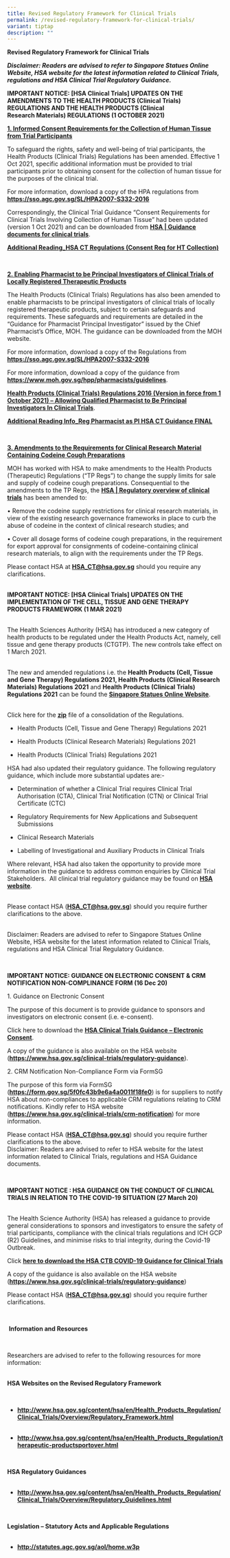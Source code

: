 ```yaml
---
title: Revised Regulatory Framework for Clinical Trials
permalink: /revised-regulatory-framework-for-clinical-trials/
variant: tiptap
description: ""
---
```

<p><strong>Revised Regulatory Framework for Clinical Trials</strong>
</p>
<p><strong><em>Disclaimer: Readers are advised to refer to Singapore Statues Online Website, HSA website for the latest information related to Clinical Trials, regulations and HSA Clinical Trial Regulatory Guidance.​</em></strong>
</p>
<p><strong>IMPORTANT NOTICE: [HSA Clinical Trials] UPDATES ON THE AMENDMENTS TO THE HEALTH PRODUCTS (Clinical Trials) REGULATIONS AND THE HEALTH PRODUCTS (Clinical Research&nbsp;Materials) REGULATIONS (1 OCTOBER 2021)</strong>
</p>
<p><strong><u>1. Informed Consent Requirements for the Collection of Human Tissue from Trial Participants</u></strong>
</p>
<p>To safeguard the rights, safety and well-being of trial participants,
the Health Products (Clinical Trials) Regulations has been amended. Effective
1 Oct 2021, specific additional information must be provided to trial participants
prior to obtaining consent for the collection of human tissue for the purposes
of the clinical trial.&nbsp;</p>
<p>For more information, download a copy of the HPA regulations from <strong><a href="https://sso.agc.gov.sg/SL/HPA2007-S332-2016" rel="noopener noreferrer nofollow" target="_blank"><u>https://sso.agc.gov.sg/SL/HPA2007-S332-2016</u></a></strong>
</p>
<p>Correspondingly, the Clinical Trial Guidance “Consent Requirements for
Clinical Trials Involving Collection of Human Tissue” had been updated
(version 1 Oct 2021) and can be downloaded from&nbsp;<strong><a href="https://www.hsa.gov.sg/clinical-trials/regulatory-guidances" rel="noopener noreferrer nofollow" target="_blank"><u>HSA | Guidance documents for clinical trials</u></a></strong>.</p>
<p><strong><a href="https://www.research.nhg.com.sg/wps/wcm/connect/002f0002-b57a-48da-bfc2-380d478882c8/Additional+Reading_HSA_CT_Regulations_Consent_Req_for_HT_Collect_FINAL_22Oct21.pdf?MOD=AJPERES&amp;CVID=nRlME0i&amp;CVID=nRlME0i&amp;CVID=nRlME0i&amp;CVID=nRlME0i&amp;CVID=nRlME0i&amp;CVID=nRlME0i&amp;CVID=nRlME0i" rel="noopener noreferrer nofollow" target="_blank"><u>Additional Reading_HSA CT Regulations (Consent Req for HT Collection)</u></a></strong>
</p>
<p>&nbsp;</p>
<p><strong><u>2. Enabling Pharmacist to be Principal Investigators of Clinical Trials of Locally Registered Therapeutic Products</u></strong>
</p>
<p>The Health Products (Clinical Trials) Regulations has also been amended
to enable pharmacists to be principal investigators of clinical trials
of locally registered therapeutic products, subject to certain safeguards
and requirements. These safeguards and requirements are detailed in the
“Guidance for Pharmacist Principal Investigator” issued by the Chief Pharmacist’s
Office, MOH. The guidance can be downloaded from the MOH website.&nbsp;</p>
<p>For more information, download a copy of the Regulations from <strong><a href="https://sso.agc.gov.sg/SL/HPA2007-S332-2016" rel="noopener noreferrer nofollow" target="_blank"><u>https://sso.agc.gov.sg/SL/HPA2007-S332-2016</u></a></strong>
</p>
<p>For more information, download a copy of the guidance from <strong><a href="https://sso.agc.gov.sg/SL/HPA2007-S332-2016" rel="noopener noreferrer nofollow" target="_blank"><u>https://www.moh.gov.sg/hpp/pharmacists/guidelines</u></a></strong>.</p>
<p><strong><a href="https://www.research.nhg.com.sg/wps/wcm/connect/037369d0-466a-493c-81ff-cd68ca1e50aa/Health+Products+%28Clinical+Trials%29+Regulations+2016+%281%29.pdf?MOD=AJPERES&amp;CVID=nRqa0vX&amp;CVID=nRqa0vX&amp;CVID=nRqa0vX" rel="noopener noreferrer nofollow" target="_blank"><u>Health Products (Clinical Trials) Regulations 2016 (Version in force from 1 October 2021) – Allowing Qualified Pharmacist to Be Principal Investigators In Clinical Trials</u></a></strong>.&nbsp;</p>
<p><strong><a href="https://www.research.nhg.com.sg/wps/wcm/connect/c4565f5f-f052-4c3d-9884-e4673876581e/Additional_Info_Reg_Pharmacist_as_PI_HSA_CT_Guidance_FINAL_22Oct21.pdf?MOD=AJPERES&amp;CVID=nRlMK5a&amp;CVID=nRlMK5a&amp;CVID=nRlMK5a" rel="noopener noreferrer nofollow" target="_blank"><u>Additional Reading Info_Reg Pharmacist as PI HSA CT Guidance FINAL</u></a></strong>
</p>
<p>&nbsp;</p>
<p><strong><u>3. Amendments to the Requirements for Clinical Research Material Containing Codeine Cough Preparations</u></strong>
</p>
<p>MOH has worked with HSA to make amendments to the Health Products (Therapeutic)
Regulations (“TP Regs”) to change the supply limits for sale and supply
of codeine cough preparations. Consequential to the amendments to the TP
Regs, the <strong><a href="https://www.hsa.gov.sg/clinical-trials/overview" rel="noopener noreferrer nofollow" target="_blank"><u>HSA | Regulatory overview of clinical trials​</u></a></strong> has
been amended to:</p>
<p>• Remove the codeine supply restrictions for clinical research materials,
in view of the existing research governance frameworks in place to curb
the abuse of codeine in the context of clinical research studies; and</p>
<p>• Cover all dosage forms of codeine cough preparations, in the requirement
for export approval for consignments of codeine-containing clinical research
materials, to align with the requirements under the TP Regs.</p>
<p>Please contact HSA at <strong><a href="https://sso.agc.gov.sg/SL/HPA2007-S332-2016" rel="noopener noreferrer nofollow" target="_blank"><u>HSA_CT@hsa.gov.sg</u></a></strong> should
you require any clarifications.</p>
<p>
<br><strong>IMPORTANT NOTICE: [HSA Clinical Trials] UPDATES ON THE IMPLEMENTATION OF THE CELL, TISSUE AND GENE THERAPY PRODUCTS FRAMEWORK (1 MAR 2021)</strong>
</p>
<p>
<br>The Health Sciences Authority (HSA) has introduced a new category of health
products to be regulated under the Health Products Act, namely, cell tissue
and gene therapy products (CTGTP). The new controls take effect on 1 March
2021.</p>
<p>
<br>The new and amended regulations i.e. the <strong>Health Products (Cell, Tissue and Gene Therapy) Regulations 2021, Health Products (Clinical Research Materials) Regulations 2021</strong> and <strong>Health Products (Clinical Trials) Regulations 2021</strong> can
be found the <strong><a href="https://sso.agc.gov.sg/" rel="noopener noreferrer nofollow" target="_blank"><u>Singapore Statues Online Website</u></a></strong>.</p>
<p>
<br>Click here for the <strong><a href="https://www.research.nhg.com.sg/wps/wcm/connect/5d5223f7-7b06-4ebe-8c2f-792a8e792251/REGULATIONS_1Mar21.zip?MOD=AJPERES&amp;CVID=nx3ga9K&amp;CVID=nx3ga9K&amp;CVID=nx3ga9K&amp;CVID=nx3ga9K&amp;CVID=nx3ga9K&amp;CVID=nx3ga9K&amp;CVID=nx3ga9K&amp;CVID=nx3ga9K&amp;CVID=nx3ga9K&amp;CVID=nx3ga9K" rel="noopener noreferrer nofollow" target="_blank"><u>zip</u></a></strong> file
of a consolidation of the Regulations.</p>
<ul data-tight="true" class="tight">
<li>
<p>Health Products (Cell, Tissue and Gene Therapy) Regulations 2021</p>
</li>
<li>
<p>Health Products (Clinical Research Materials) Regulations 2021</p>
</li>
<li>
<p>Health Products (Clinical Trials) Regulations 2021</p>
</li>
</ul>
<p>HSA had also updated their regulatory guidance. The following regulatory
guidance, which include more substantial updates are:-</p>
<ul data-tight="true" class="tight">
<li>
<p>Determination of whether a Clinical Trial requires Clinical Trial Authorisation
(CTA), Clinical Trial Notification (CTN) or Clinical Trial Certificate
(CTC)</p>
</li>
<li>
<p>Regulatory Requirements for New Applications and Subsequent Submissions</p>
</li>
<li>
<p>Clinical Research Materials</p>
</li>
<li>
<p>Labelling of Investigational and Auxiliary Products in Clinical Trials</p>
</li>
</ul>
<p>Where relevant, HSA had also taken the opportunity to provide more information
in the guidance to address common enquiries by Clinical Trial Stakeholders.&nbsp;
All clinical trial regulatory guidance may be found on <strong><a href="https://www.hsa.gov.sg/clinical-trials/regulatory-guidances" rel="noopener noreferrer nofollow" target="_blank"><u>HSA website</u></a></strong>.</p>
<p>
<br>Please contact HSA (<strong><a href="https://sso.agc.gov.sg/SL/HPA2007-S332-2016" rel="noopener noreferrer nofollow" target="_blank"><u>HSA_CT@hsa.gov.sg</u></a></strong>)
should you require further clarifications to the above.</p>
<p>
<br>Disclaimer: Readers are advised to refer to Singapore Statues Online Website,
HSA website for the latest information related to Clinical Trials, regulations
and HSA Clinical Trial Regulatory Guidance.</p>
<p>&nbsp;</p>
<p><strong>IMPORTANT NOTICE: GUIDANCE ON ELECTRONIC CONSENT &amp; CRM NOTIFICATION NON-COMPLINANCE FORM (16 Dec 20)</strong>
</p>
<p>1. Guidance on Electronic Consent</p>
<p>The purpose of this document is to provide guidance to sponsors and investigators
on electronic consent (i.e. e-consent).</p>
<p>Click here to download the <strong><a href="https://www.research.nhg.com.sg/wps/wcm/connect/31cda5cc-ef5d-4707-81af-26fdc5bd1f00/hsa_ctb_guidance_e-consent_6nov2020.pdf?MOD=AJPERES&amp;CVID=nrQoCZu&amp;CVID=nrQoCZu&amp;CVID=nrQoCZu&amp;CVID=nrQoCZu&amp;CVID=nrQoCZu&amp;CVID=nrQoCZu&amp;CVID=nrQoCZu&amp;CVID=nrQoCZu&amp;CVID=nrQoCZu&amp;CVID=nrQoCZu&amp;CVID=nrQoCZu&amp;CVID=nrQoCZu&amp;CVID=nrQoCZu&amp;CVID=nrQoCZu&amp;CVID=nrQoCZu" rel="noopener noreferrer nofollow" target="_blank"><u>HSA Clinical Trials Guidance – Electronic Consent</u></a></strong>.</p>
<p>A copy of the guidance is also available on the HSA website (<strong><a href="https://sso.agc.gov.sg/SL/HPA2007-S332-2016" rel="noopener noreferrer nofollow" target="_blank"><u>https://www.hsa.gov.sg/clinical-trials/regulatory-guidance</u></a></strong>).</p>
<p>2. CRM Notification Non-Compliance Form via FormSG</p>
<p>The purpose of this form via FormSG (<strong><a href="https://sso.agc.gov.sg/SL/HPA2007-S332-2016" rel="noopener noreferrer nofollow" target="_blank"><u>https://form.gov.sg/5f0fc43b9e6a4a0011f18fe0</u></a></strong>)
is for suppliers to notify HSA about non-compliances to applicable CRM
regulations relating to CRM notifications. Kindly refer to HSA website
(<strong><a href="https://sso.agc.gov.sg/SL/HPA2007-S332-2016" rel="noopener noreferrer nofollow" target="_blank"><u>https://www.hsa.gov.sg/clinical-trials/crm-notification</u></a></strong>)
for more information.</p>
<p>Please contact HSA (<strong><a href="https://sso.agc.gov.sg/SL/HPA2007-S332-2016" rel="noopener noreferrer nofollow" target="_blank"><u>HSA_CT@hsa.gov.sg</u></a></strong>)
should you require further clarifications to the above.
<br>Disclaimer: Readers are advised to refer to HSA website for the latest
information related to Clinical Trials, regulations and HSA Guidance documents.</p>
<p>&nbsp;</p>
<p><strong>IMPORTANT NOTICE : HSA GUIDANCE ON THE CONDUCT OF CLINICAL TRIALS IN RELATION TO THE COVID-19 SITUATION (27 March 20)</strong>
</p>
<p>
<br>The Health Science Authority (HSA) has released a guidance to provide
general considerations to sponsors and investigators to ensure the safety
of trial participants, compliance with the clinical trials regulations
and ICH GCP (R2) Guidelines, and minimise risks to trial integrity, during
the Covid-19 Outbreak.</p>
<p>Click <strong><a href="https://www.research.nhg.com.sg/wps/wcm/connect/f3a55aa9-da29-4606-91bb-62d4418715c1/HSA+COVID19+Guidance+Clinical+Trials+27Mar2020.pdf?MOD=AJPERES&amp;CVID=nfHz9Do&amp;CVID=nfHz9Do&amp;CVID=nfHz9Do&amp;CVID=nfHz9Do&amp;CVID=nfHz9Do&amp;CVID=nfHz9Do&amp;CVID=nfHz9Do&amp;CVID=nfHz9Do&amp;CVID=nfHz9Do&amp;CVID=nfHz9Do&amp;CVID=nfHz9Do&amp;CVID=nfHz9Do&amp;CVID=nfHz9Do&amp;CVID=nfHz9Do&amp;CVID=nfHz9Do&amp;CVID=nfHz9Do&amp;CVID=nfHz9Do&amp;CVID=nfHz9Do&amp;CVID=nfHz9Do&amp;CVID=nfHz9Do&amp;CVID=nfHz9Do&amp;CVID=nfHz9Do&amp;CVID=nfHz9Do" rel="noopener noreferrer nofollow" target="_blank"><u>here to download the HSA CTB COVID-19 Guidance for Clinical Trials</u></a></strong>
</p>
<p>A copy of the guidance is also available on the HSA website (<strong><a href="https://sso.agc.gov.sg/SL/HPA2007-S332-2016" rel="noopener noreferrer nofollow" target="_blank"><u>https://www.hsa.gov.sg/clinical-trials/regulatory-guidance</u></a></strong>)</p>
<p>Please contact HSA (<strong><a href="https://sso.agc.gov.sg/SL/HPA2007-S332-2016" rel="noopener noreferrer nofollow" target="_blank"><u>HSA_CT@hsa.gov.sg</u></a></strong>)
should you require further clarifications.</p>
<p>&nbsp;</p>
<p>&nbsp;<strong>Information and Resources</strong>
</p>
<p>&nbsp;</p>
<p>Researchers are advised to refer to the following resources for more information:
<br>&nbsp;</p>
<p><strong>HSA Websites on the Revised Regulatory Framework</strong>
</p>
<p>&nbsp;</p>
<ul data-tight="true" class="tight">
<li>
<p><strong><a href="https://sso.agc.gov.sg/SL/HPA2007-S332-2016" rel="noopener noreferrer nofollow" target="_blank"><u>http://www.hsa.gov.sg/content/hsa/en/Health_Products_Regulation/Clinical_Trials/Overview/Regulatory_Framework.html</u></a></strong>
<a href="https://sso.agc.gov.sg/SL/HPA2007-S332-2016" rel="noopener noreferrer nofollow" target="_blank">
<br>
</a>&nbsp;</p>
</li>
<li>
<p><strong><a href="https://sso.agc.gov.sg/SL/HPA2007-S332-2016" rel="noopener noreferrer nofollow" target="_blank"><u>http://www.hsa.gov.sg/content/hsa/en/Health_Products_Regulation/therapeutic-productsportover.html</u></a></strong>
</p>
</li>
</ul>
<p>&nbsp;</p>
<p><strong>HSA Regulatory Guidances</strong>
<br>&nbsp;</p>
<ul data-tight="true" class="tight">
<li>
<p><strong><a href="https://sso.agc.gov.sg/SL/HPA2007-S332-2016" rel="noopener noreferrer nofollow" target="_blank"><u>http://www.hsa.gov.sg/content/hsa/en/Health_Products_Regulation/Clinical_Trials/Overview/Regulatory_Guidelines.html</u></a></strong>
</p>
</li>
</ul>
<p>&nbsp;</p>
<p><strong>Legislation – Statutory Acts and Applicable Regulations</strong>
<br>&nbsp;</p>
<ul data-tight="true" class="tight">
<li>
<p><strong><a href="https://sso.agc.gov.sg/SL/HPA2007-S332-2016" rel="noopener noreferrer nofollow" target="_blank"><u>http://statutes.agc.gov.sg/aol/home.w3p</u></a></strong>
</p>
</li>
</ul>
<p></p>